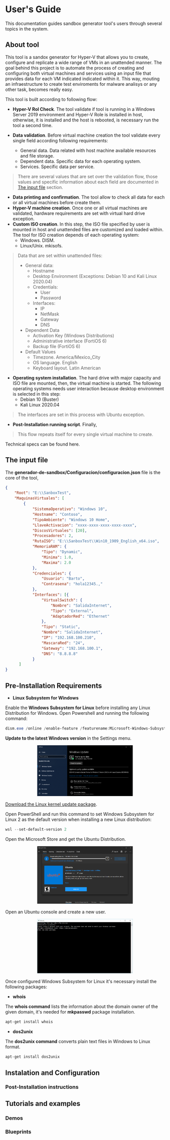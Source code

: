 # User's Guide

This documentation guides sandbox generator tool's users through several topics in the system.

## About tool

This tool is a sandox generator for Hyper-V that allows you to create, configure and replicate a wide range of VMs in an unattended manner. The goal behind this project is to automate the process of creating and configuring both virtual machines and services using an input file that provides data for each VM indicated indicated within it. This way, mouting an infraestructure to create test enviroments for malware analisys or any other task, becomes really easy.

This tool is built according to following flow:

* **Hyper-V Rol Check**. The tool validate if tool is running in a Windows Server 2019 environment and Hyper-V Role is installed in host, otherwise, it is installed and the host is rebooted, is necessary run the tool a second time.

* **Data validation**. Before virtual machine creation the tool validate every single field according following requirements:
    
    - General data. Data related with host machine available resources and file storage.
    - Dependent data. Specific data for each operating system.
    - Services. Specific data per service.

> There are several values that are set over the validation flow, those values and specific information about each field are documented in [The input file] section.

* **Data printing and confirmation**. The tool allow to check all data for each or all virtual machines before create them.
* **Hyper-V machine creation**. Once one or all virtual machines are validated, hardware requirements are set with virtual hard drive exception.
* **Custom ISO creation**. In this step, the ISO file specified by user is mounted in host and unattended files are customized and loaded within. The tool for ISO creation depends of each operating system:
    - Windows. DISM.
    - Linux/Unix. mkisofs.
 
> Data that are set within unattended files:
> * General data:
>    - Hostname
>    - Desktop Environment (Exceptions: Debian 10 and Kali Linux 2020.04)
>    - Credentials:
>        + User
>        + Password
>    - Interfaces:
>        + IP
>        + NetMask
>        + Gateway
>        + DNS
> * Dependent Data
>    - Activation Key (Windows Distributions)
>    - Administrative interface (FortiOS 6)
>    - Backup file (FortiOS 6)
> * Default Values
>    - Timezone. America/Mexico_City
>    - OS language. English
>    - Keyboard layout. Latin American 

* **Operating system installation**. The hard drive with major capacity and ISO file are mounted, then, the virtual machine is started. The following operating systems needs user interaction because desktop environment is selected in this step:
    - Debian 10 (Buster)
    - Kali Linux 2020.04

> The interfaces are set in this process with Ubuntu exception.

* **Post-Installation running script**. Finally, 

> This flow repeats itself for every single virtual machine to create.

Technical specs can be found here.

## The input file

The **generador-de-sandbox/Configuracion/configuracion.json** file is the core of the tool, 

```JSON
{
    "Root": "E:\\SanboxTest",
    "MaquinasVirtuales": [
        {
            "SistemaOperativo": "Windows 10",
            "Hostname": "Contoso",
            "TipoAmbiente": "Windows 10 Home",
            "LlaveActivacion": "xxxx-xxxx-xxxx-xxxx-xxxx",
            "DiscosVirtuales": [20],
            "Procesadores": 2,
            "RutaISO": "E:\\SanboxTest\\Win10_1909_English_x64.iso",
            "MemoriaRAM": {
                "Tipo": "Dynamic",
                "Minima": 1.0,
                "Maxima": 2.0
            },
            "Credenciales": {
                "Usuario": "Barto",
                "Contrasena": "hola12345.,"
            },
            "Interfaces": [{
                "VirtualSwitch": {
                    "Nombre": "SalidaInternet",
                    "Tipo": "External",
                    "AdaptadorRed": "Ethernet"
                },
                "Tipo": "Static",
                "Nombre": "SalidaInternet",
                "IP": "192.168.100.210",
                "MascaraRed": "24",
                "Gateway": "192.168.100.1",
                "DNS": "8.8.8.8"
            }
      ]
}
```

## Pre-Installation Requirements

* **Linux Subsystem for Windows**

Enable the **Windows Subsystem for Linux** before installing any Linux Distribution for Windows. Open Powershell and running the following command:

```Powershell
dism.exe /online /enable-feature /featurename:Microsoft-Windows-Subsystem-Linux /all /norestart
```

**Update to the latest Windows version** in the Settings menu.

<p align="center"><img src=./Images/WindowsUpdate.png height="60%" width="60%"></p>

[Download the Linux kernel update package].

Open PowerShell and run this command to set Windows Subsystem for Linux 2 as the default version when installing a new Linux distribution:

```Powershell
wsl --set-default-version 2
```
Open the Microsoft Store and get the Ubuntu Distribution.

<p align="center"><img src=./Images/Ubuntu.png height="60%" width="60%"></p>

Open an Ubuntu console and create a new user. 

<p align="center"><img src=./Images/UbuntuShell.png height="60%" width="60%"></p>

Once configured Windows Subsystem for Linux it's necessary install the following packages:

* **whois**

The **whois command** lists the information about the domain owner of the given domain, it's needed for **mkpasswd** package installation.

```Bash
apt-get install whois
```

* **dos2unix**

The **dos2unix command** converts plain text files in Windows to Linux format.

```Bash
apt-get install dos2unix
```

## Instalation and Configuration

### Post-Installation instructions

## Tutorials and examples

### Demos

### Blueprints

[Download the Linux kernel update package]: <https://wslstorestorage.blob.core.windows.net/wslblob/wsl_update_x64.msi>
[minimun system requirements]: <#minimun-system-requirements>
[The input file]: <#the-input-file>
